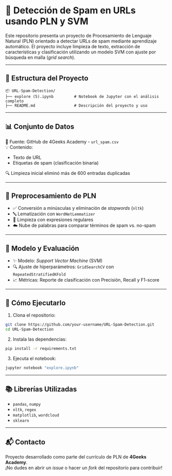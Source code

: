 # 🔗 Detección de Spam en URLs usando PLN y SVM
Este repositorio presenta un proyecto de Procesamiento de Lenguaje Natural (PLN) orientado a detectar URLs de spam mediante aprendizaje automático. El proyecto incluye limpieza de texto, extracción de características y clasificación utilizando un modelo SVM con ajuste por búsqueda en malla (*grid search*).

---

## 📁 Estructura del Proyecto

```
📦 URL-Spam-Detection/
├── explore (5).ipynb         # Notebook de Jupyter con el análisis completo
├── README.md                 # Descripción del proyecto y uso
```

---

## 📊 Conjunto de Datos

📂 Fuente: GitHub de 4Geeks Academy - `url_spam.csv`  
💡 Contenido:  
- Texto de URL  
- Etiquetas de spam (clasificación binaria)  

🔍 Limpieza inicial eliminó más de 600 entradas duplicadas  

---

## 🧹 Preprocesamiento de PLN

- ✅ Conversión a minúsculas y eliminación de *stopwords* (`nltk`)  
- 🔤 Lematización con `WordNetLemmatizer`  
- 🔧 Limpieza con expresiones regulares  
- ☁️ Nube de palabras para comparar términos de spam vs. no-spam  

---

## 🧠 Modelo y Evaluación

- ✨ Modelo: *Support Vector Machine* (SVM)  
- 🔍 Ajuste de hiperparámetros: `GridSearchCV` con `RepeatedStratifiedKFold`  
- 📈 Métricas: Reporte de clasificación con Precisión, Recall y F1-score  

---

## 🚀 Cómo Ejecutarlo

1. Clona el repositorio:

```bash
git clone https://github.com/your-username/URL-Spam-Detection.git
cd URL-Spam-Detection
```

2. Instala las dependencias:

```bash
pip install -r requirements.txt
```

3. Ejecuta el notebook:

```bash
jupyter notebook "explore.ipynb"
```

---

## 📚 Librerías Utilizadas

- `pandas`, `numpy`  
- `nltk`, `regex`  
- `matplotlib`, `wordcloud`  
- `sklearn`  

---

## 📬 Contacto

Proyecto desarrollado como parte del currículo de PLN de **4Geeks Academy**.  
¡No dudes en abrir un *issue* o hacer un *fork* del repositorio para contribuir!
